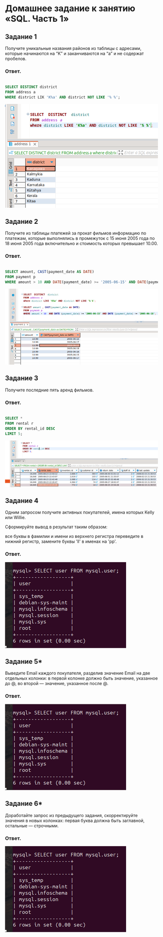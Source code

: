 # Домашнее задание к занятию «SQL. Часть 1»

## Задание 1
Получите уникальные названия районов из таблицы с адресами, которые начинаются на “K” и заканчиваются на “a” и не содержат пробелов.

### Ответ.

```SQL

SELECT DISTINCT district
FROM address a
WHERE district LIK 'K%a' AND district NOT LIKE '% %';

```

![скрин](https://github.com/MalovAleksey/DZ/blob/main/MySQL/2024-01-16_11-00-09.png)

## Задание 2
Получите из таблицы платежей за прокат фильмов информацию по платежам, которые выполнялись в промежуток с 15 июня 2005 года по 18 июня 2005 года включительно и стоимость которых превышает 10.00.

### Ответ.

```SQL

SELECT amount, CAST(payment_date AS DATE)
FROM payment p
WHERE amount > 10 AND DATE(payment_date) >= '2005-06-15' AND DATE(payment_date) <= '2005-06-18';

```

![скрин](https://github.com/MalovAleksey/DZ/blob/main/MySQL/2024-01-16_12-26-42.png)

## Задание 3
Получите последние пять аренд фильмов.

### Ответ.

```SQL

SELECT *
FROM rental r
ORDER BY rental_id DESC
LIMIT 5;

```

![скрин](https://github.com/MalovAleksey/DZ/blob/main/MySQL/2024-01-16_13-58-27.png)

## Задание 4
Одним запросом получите активных покупателей, имена которых Kelly или Willie.

Сформируйте вывод в результат таким образом:

все буквы в фамилии и имени из верхнего регистра переведите в нижний регистр,
замените буквы 'll' в именах на 'pp'.


### Ответ.

![скрин](https://github.com/MalovAleksey/DZ/blob/main/MySQL/2024-01-12_13-18-53.png)

## Задание 5*
Выведите Email каждого покупателя, разделив значение Email на две отдельных колонки: в первой колонке должно быть значение, указанное до @, во второй — значение, указанное после @.

### Ответ.

![скрин](https://github.com/MalovAleksey/DZ/blob/main/MySQL/2024-01-12_13-18-53.png)

## Задание 6*
Доработайте запрос из предыдущего задания, скорректируйте значения в новых колонках: первая буква должна быть заглавной, остальные — строчными.

### Ответ.

![скрин](https://github.com/MalovAleksey/DZ/blob/main/MySQL/2024-01-12_13-18-53.png)
